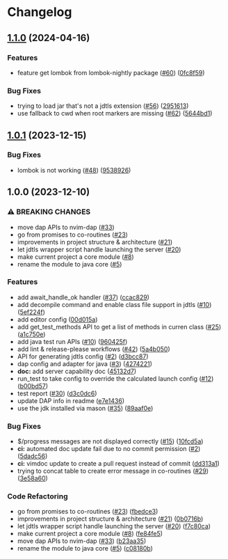 # Changelog

## [1.1.0](https://github.com/nvim-java/nvim-java-core/compare/v1.0.1...v1.1.0) (2024-04-16)


### Features

* feature get lombok from lombok-nightly package ([#60](https://github.com/nvim-java/nvim-java-core/issues/60)) ([0fc8f59](https://github.com/nvim-java/nvim-java-core/commit/0fc8f59160de8cd545bfb8629d97aae4a6531628))


### Bug Fixes

* trying to load jar that's not a jdtls extension ([#56](https://github.com/nvim-java/nvim-java-core/issues/56)) ([2951613](https://github.com/nvim-java/nvim-java-core/commit/295161308d57cc4c7a69daeeee6951e74080c661))
* use fallback to cwd when root markers are missing ([#62](https://github.com/nvim-java/nvim-java-core/issues/62)) ([5644bd1](https://github.com/nvim-java/nvim-java-core/commit/5644bd19d339b3353d657e3840783e2077db99ac))

## [1.0.1](https://github.com/nvim-java/nvim-java-core/compare/v1.0.0...v1.0.1) (2023-12-15)


### Bug Fixes

* lombok is not working ([#48](https://github.com/nvim-java/nvim-java-core/issues/48)) ([9538926](https://github.com/nvim-java/nvim-java-core/commit/9538926d14396eede8fc0d625761c9ed659c96df))

## 1.0.0 (2023-12-10)


### ⚠ BREAKING CHANGES

* move dap APIs to nvim-dap ([#33](https://github.com/nvim-java/nvim-java-core/issues/33))
* go from promises to co-routines ([#23](https://github.com/nvim-java/nvim-java-core/issues/23))
* improvements in project structure & architecture ([#21](https://github.com/nvim-java/nvim-java-core/issues/21))
* let jdtls wrapper script handle launching the server ([#20](https://github.com/nvim-java/nvim-java-core/issues/20))
* make current project a core module ([#8](https://github.com/nvim-java/nvim-java-core/issues/8))
* rename the module to java core ([#5](https://github.com/nvim-java/nvim-java-core/issues/5))

### Features

* add await_handle_ok handler ([#37](https://github.com/nvim-java/nvim-java-core/issues/37)) ([ccac829](https://github.com/nvim-java/nvim-java-core/commit/ccac8297121929a898478680c65ce64f042b1031))
* add decompile command and enable class file support in jdtls ([#10](https://github.com/nvim-java/nvim-java-core/issues/10)) ([5ef224f](https://github.com/nvim-java/nvim-java-core/commit/5ef224f90766f7f352f3918fc67012161e4b407b))
* add editor config ([00d015a](https://github.com/nvim-java/nvim-java-core/commit/00d015aa432b25b6183192ecbf112123f52b7854))
* add get_test_methods API to get a list of methods in curren class ([#25](https://github.com/nvim-java/nvim-java-core/issues/25)) ([a1c750e](https://github.com/nvim-java/nvim-java-core/commit/a1c750e9fb627375055558b61d04f71813ad72ff))
* add java test run APIs ([#10](https://github.com/nvim-java/nvim-java-core/issues/10)) ([960425f](https://github.com/nvim-java/nvim-java-core/commit/960425fa210b3a53bb555461adc36787cfb521f4))
* add lint & release-please workflows ([#42](https://github.com/nvim-java/nvim-java-core/issues/42)) ([5a4b050](https://github.com/nvim-java/nvim-java-core/commit/5a4b0509df6dca24719141184b8059db114e332e))
* API for generating jdtls config ([#2](https://github.com/nvim-java/nvim-java-core/issues/2)) ([d3bcc87](https://github.com/nvim-java/nvim-java-core/commit/d3bcc87f02695184704503c05c890b48f935c5fa))
* dap config and adapter for java ([#3](https://github.com/nvim-java/nvim-java-core/issues/3)) ([4274221](https://github.com/nvim-java/nvim-java-core/commit/4274221a549be1a8817f243e518a439551c3c77d))
* **doc:** add server capability doc ([45132d7](https://github.com/nvim-java/nvim-java-core/commit/45132d7fe4492e30d68cb3712e7878f86dad2fb2))
* run_test to take config to override the calculated launch config ([#12](https://github.com/nvim-java/nvim-java-core/issues/12)) ([b00bd57](https://github.com/nvim-java/nvim-java-core/commit/b00bd57a54a43ff0006e8a27eee56d1766ae014f))
* test report ([#30](https://github.com/nvim-java/nvim-java-core/issues/30)) ([d3c0dc6](https://github.com/nvim-java/nvim-java-core/commit/d3c0dc6ae934ce34ecc4832d7dfbc62eb1a6b16a))
* update DAP info in readme ([e7e1436](https://github.com/nvim-java/nvim-java-core/commit/e7e14364590ac1261744257f5abb1ac422128fd5))
* use the jdk installed via mason ([#35](https://github.com/nvim-java/nvim-java-core/issues/35)) ([89aaf0e](https://github.com/nvim-java/nvim-java-core/commit/89aaf0e97183022a8a000da663847c8b54de17af))


### Bug Fixes

* $/progress messages are not displayed correctly ([#15](https://github.com/nvim-java/nvim-java-core/issues/15)) ([10fcd5a](https://github.com/nvim-java/nvim-java-core/commit/10fcd5a0800837bfd0755e8778e8e2d774c0248d))
* **ci:** automated doc update fail due to no commit permission ([#2](https://github.com/nvim-java/nvim-java-core/issues/2)) ([5dadc56](https://github.com/nvim-java/nvim-java-core/commit/5dadc561fdbcabfedf186cea5e651e057bd7fa3a))
* **ci:** vimdoc update to create a pull request instead of commit ([dd313a1](https://github.com/nvim-java/nvim-java-core/commit/dd313a19f37a50074c75cb5b5980d3ba81f73d60))
* trying to concat table to create error message in co-routines ([#29](https://github.com/nvim-java/nvim-java-core/issues/29)) ([3e58a60](https://github.com/nvim-java/nvim-java-core/commit/3e58a606f391b4ee995b022a16f900cfbdc2693e))


### Code Refactoring

* go from promises to co-routines ([#23](https://github.com/nvim-java/nvim-java-core/issues/23)) ([fbedce3](https://github.com/nvim-java/nvim-java-core/commit/fbedce374c2a653890ce3c7f9834131aa49b4ce3))
* improvements in project structure & architecture ([#21](https://github.com/nvim-java/nvim-java-core/issues/21)) ([0b0716b](https://github.com/nvim-java/nvim-java-core/commit/0b0716bd85113c6b676b1631d4690a8e9dae6ceb))
* let jdtls wrapper script handle launching the server ([#20](https://github.com/nvim-java/nvim-java-core/issues/20)) ([f7c80ca](https://github.com/nvim-java/nvim-java-core/commit/f7c80caf28d654c4c92e23b30ce57014f2426630))
* make current project a core module ([#8](https://github.com/nvim-java/nvim-java-core/issues/8)) ([fe84fe5](https://github.com/nvim-java/nvim-java-core/commit/fe84fe579ca63e057176367391ba601c4fb0bbf6))
* move dap APIs to nvim-dap ([#33](https://github.com/nvim-java/nvim-java-core/issues/33)) ([b23aa35](https://github.com/nvim-java/nvim-java-core/commit/b23aa35c4bb71c4b7c60c11c09936fe7d7dbc648))
* rename the module to java core ([#5](https://github.com/nvim-java/nvim-java-core/issues/5)) ([c08180b](https://github.com/nvim-java/nvim-java-core/commit/c08180b2d1bf888793939c1f635e43cd2bd9d253))

